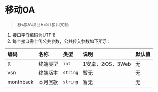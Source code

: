 # 移动OA
>移动OA项目REST接口文档

1. 接口字符编码为UTF-8
2. 每个接口需上传公共参数，公共传入参数如下所示：

|编码|名称|类型|说明|默认值|
|:---|:---|:---|:---|:-----|
|tt|终端类型|<code>int</code>|1安卓，2iOS，3Web|无|
|vsn|终端版本|<code>string</code>|暂无|无|
|monthback|本月回款|<code>string</code>|暂无|无|